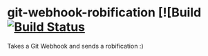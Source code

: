 # git-webhook-robification [![Build [![Build Status](https://travis-ci.org/josemrobles/git-webhook-robification.svg?branch=master)](https://travis-ci.org/josemrobles/git-webhook-robification)
Takes a Git Webhook and sends a robification :)

